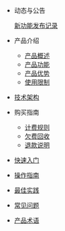 - 动态与公告

  [新功能发布记录](ugn/newfunctions/newfunctions.md)

- 产品介绍
  
  - [产品概述](ugn/intro/description.md)
  - [产品功能](ugn/intro/function.md)
  - [产品优势](ugn/intro/advantages.md)
  - [使用限制](ugn/intro/limit.md)
- [技术架构](ugn/intro/architecture.md)
  
- 购买指南
  - [计费规则](ugn/buy/charge.md)
  - [欠费回收](ugn/buy/recycle.md)
  - [退款说明](ugn/buy/refund)

- [快速入门](ugn/fast/fast.md)

- [操作指南](ugn/guide/guide.md)

- [最佳实践](ugn/bestpractice/bestpractice.md)

- [常见问题](ugn/faq/faq.md)

- [产品术语](/ugn/Document/glossary.md)
